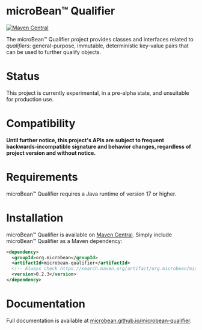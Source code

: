 # microBean™ Qualifier

[![Maven Central](https://maven-badges.herokuapp.com/maven-central/org.microbean/microbean-qualifier/badge.svg)](https://maven-badges.herokuapp.com/maven-central/org.microbean/microbean-qualifier)

The microBean™ Qualifier project provides classes and interfaces related to _qualifiers_: general-purpose, immutable,
deterministic key-value pairs that can be used to further qualify objects.

# Status

This project is currently experimental, in a pre-alpha state, and unsuitable for production use.

# Compatibility

**Until further notice, this project's APIs are subject to frequent backwards-incompatible signature and behavior
changes, regardless of project version and without notice.**

# Requirements

microBean™ Qualifier requires a Java runtime of version 17 or higher.

# Installation

microBean™ Qualifier is available on [Maven Central](https://search.maven.org/).  Simply include microBean™ Qualifier as
a Maven dependency:

```xml
<dependency>
  <groupId>org.microbean</groupId>
  <artifactId>microbean-qualifier</artifactId>
  <!-- Always check https://search.maven.org/artifact/org.microbean/microbean-qualifier for up-to-date available versions. -->
  <version>0.2.3</version>
</dependency>
```

# Documentation

Full documentation is available at
[microbean.github.io/microbean-qualifier](https://microbean.github.io/microbean-qualifier/).
